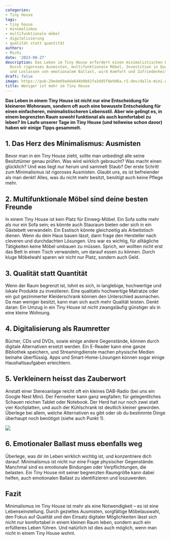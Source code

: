 ```yaml
---
categories:
- Tiny House
tags:
- tiny house
- minimalismus
- multifunktionale möbel
- digitalisierung
- qualität statt quantität
authors:
- Michi
date: '2023-08-27'
description: Das Leben im Tiny House erfordert einen minimalistischen Lebensstil.
  Durch rigoroses Ausmisten, multifunktionale Möbel, Investition in Qualität, Digitalisierung
  und Loslassen von emotionalem Ballast, wird Komfort und Zufriedenheit erreicht.
draft: false
image: https://pub-29ede69a4da644b9b81fa3dd5f8e9d6a.r2.dev/dalle-mini.webp
title: Weniger ist mehr im Tiny House
---
```


**Das Leben in einem Tiny House ist nicht nur eine Entscheidung für kleineren
Wohnraum, sondern oft auch eine bewusste Entscheidung für einen einfacheren,
minimalistischeren Lebensstil. Aber wie gelingt es, in einem begrenzten Raum
sowohl funktional als auch komfortabel zu leben? Im Laufe unserer Tage im Tiny
House (und teilweise schon davor) haben wir einige Tipps gesammelt.**

## 1\. Das Herz des Minimalismus: Ausmisten

Bevor man in ein Tiny House zieht, sollte man unbedingt alle seine Besitztümer
genau prüfen. Was wird wirklich gebraucht? Was macht einen glücklich? Und was
liegt nur herum und sammelt Staub? Der erste Schritt zum Minimalismus ist
rigoroses Ausmisten. Glaubt uns, es ist befreiender als man denkt! Alles, was
du nicht mehr besitzt, benötigt auch keine Pflege mehr.

## 2\. Multifunktionale Möbel sind deine besten Freunde

In einem Tiny House ist kein Platz für Einweg-Möbel. Ein Sofa sollte mehr als
nur ein Sofa sein; es könnte auch Stauraum bieten oder sich in ein Gästebett
verwandeln. Ein Esstisch könnte gleichzeitig als Arbeitstisch dienen. Wenn du
dein Haus bauen lässt, dann frage den Hersteller nach cleveren und
durchdachten Lösungen. Uns war es wichtig, für alltägliche Tätigkeiten keine
Möbel umbauen zu müssen. Sprich, wir wollten nicht erst das Bett in einen
Tisch verwandeln, um darauf essen zu können. Durch kluge Möbelwahl sparen wir
nicht nur Platz, sondern auch Geld.

## 3\. Qualität statt Quantität

Wenn der Raum begrenzt ist, lohnt es sich, in langlebige, hochwertige und
lokale Produkte zu investieren. Eine qualitativ hochwertige Matratze oder ein
gut gezimmerter Kleiderschrank können den Unterschied ausmachen. Da man
weniger besitzt, kann man sich auch mehr Qualität leisten. Denkt daran: Ein
Umzug in ein Tiny House ist nicht zwangsläufig günstiger als in eine kleine
Wohnung.

## 4\. Digitalisierung als Raumretter

Bücher, CDs und DVDs, sowie einige andere Gegenstände, können durch digitale
Alternativen ersetzt werden. Ein E-Reader kann eine ganze Bibliothek
speichern, und Streamingdienste machen physische Medien beinahe überflüssig.
Apps und Smart-Home-Lösungen können sogar einige Haushaltsaufgaben
erleichtern.

## 5\. Verkleinern heisst das Zauberwort

Anstatt einer Stereoanlage reicht oft ein kleines DAB-Radio (bei uns ein
Google Nest Mini). Der Fernseher kann ganz wegfallen; für gelegentliches
Schauen reichen Tablet oder Notebook. Der Herd hat nur noch zwei statt vier
Kochplatten, und auch der Kühlschrank ist deutlich kleiner geworden. Überlege
bei allem, welche Alternativen es gibt oder ob du bestimmte Dinge überhaupt
noch benötigst (siehe auch Punkt 1).

![]({IMAGE_PATH}/google-nest-mini.webp)

## 6\. Emotionaler Ballast muss ebenfalls weg

Überlege, was dir im Leben wirklich wichtig ist, und konzentriere dich darauf.
Minimalismus ist nicht nur eine Frage physischer Gegenstände. Manchmal sind es
emotionale Bindungen oder Verpflichtungen, die belasten. Ein Tiny House mit
seiner begrenzten Raumgröße kann dabei helfen, auch emotionalen Ballast zu
identifizieren und loszuwerden.

## Fazit

Minimalismus im Tiny House ist mehr als eine Notwendigkeit – es ist eine
Lebenseinstellung. Durch gezieltes Ausmisten, sorgfältige Möbelauswahl, den
Fokus auf Qualität und den Einsatz digitaler Möglichkeiten lässt sich nicht
nur komfortabel in einem kleinen Raum leben, sondern auch ein erfüllteres
Leben führen. Und natürlich ist dies auch möglich, wenn man nicht in einem
Tiny House wohnt.